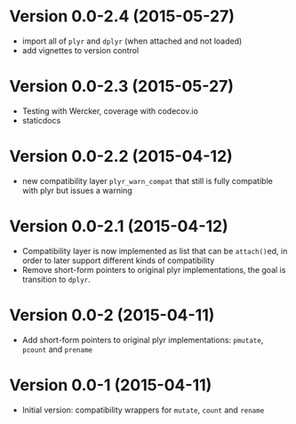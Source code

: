 Version 0.0-2.4 (2015-05-27)
===

- import all of `plyr` and `dplyr` (when attached and not loaded)
- add vignettes to version control

Version 0.0-2.3 (2015-05-27)
===

- Testing with Wercker, coverage with codecov.io
- staticdocs

Version 0.0-2.2 (2015-04-12)
===

- new compatibility layer `plyr_warn_compat` that still is fully compatible with plyr but issues a warning

Version 0.0-2.1 (2015-04-12)
===

- Compatibility layer is now implemented as list that can be `attach()`ed, in order to later support different kinds of compatibility
- Remove short-form pointers to original plyr implementations, the goal is transition to `dplyr`.


Version 0.0-2 (2015-04-11)
===

- Add short-form pointers to original plyr implementations: `pmutate`, `pcount` and `prename`


Version 0.0-1 (2015-04-11)
===

- Initial version: compatibility wrappers for `mutate`, `count` and `rename`
